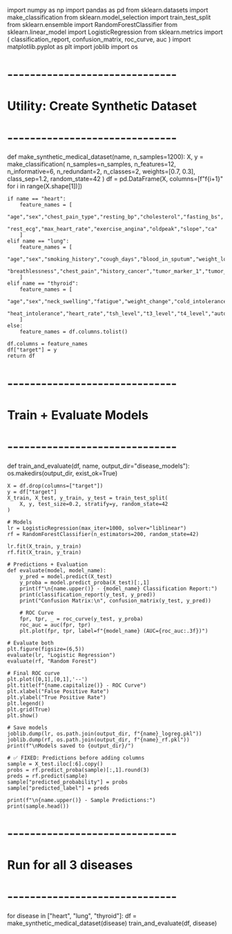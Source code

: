 import numpy as np
import pandas as pd
from sklearn.datasets import make_classification
from sklearn.model_selection import train_test_split
from sklearn.ensemble import RandomForestClassifier
from sklearn.linear_model import LogisticRegression
from sklearn.metrics import (
    classification_report, confusion_matrix, roc_curve, auc
)
import matplotlib.pyplot as plt
import joblib
import os

# ------------------------------
# Utility: Create Synthetic Dataset
# ------------------------------
def make_synthetic_medical_dataset(name, n_samples=1200):
    X, y = make_classification(
        n_samples=n_samples,
        n_features=12,
        n_informative=6,
        n_redundant=2,
        n_classes=2,
        weights=[0.7, 0.3],
        class_sep=1.2,
        random_state=42
    )
    df = pd.DataFrame(X, columns=[f"f{i+1}" for i in range(X.shape[1])])

    if name == "heart":
        feature_names = [
            "age","sex","chest_pain_type","resting_bp","cholesterol","fasting_bs",
            "rest_ecg","max_heart_rate","exercise_angina","oldpeak","slope","ca"
        ]
    elif name == "lung":
        feature_names = [
            "age","sex","smoking_history","cough_days","blood_in_sputum","weight_loss",
            "breathlessness","chest_pain","history_cancer","tumor_marker_1","tumor_marker_2","tumor_marker_3"
        ]
    elif name == "thyroid":
        feature_names = [
            "age","sex","neck_swelling","fatigue","weight_change","cold_intolerance",
            "heat_intolerance","heart_rate","tsh_level","t3_level","t4_level","autoantibodies"
        ]
    else:
        feature_names = df.columns.tolist()

    df.columns = feature_names
    df["target"] = y
    return df

# ------------------------------
# Train + Evaluate Models
# ------------------------------
def train_and_evaluate(df, name, output_dir="disease_models"):
    os.makedirs(output_dir, exist_ok=True)

    X = df.drop(columns=["target"])
    y = df["target"]
    X_train, X_test, y_train, y_test = train_test_split(
        X, y, test_size=0.2, stratify=y, random_state=42
    )

    # Models
    lr = LogisticRegression(max_iter=1000, solver="liblinear")
    rf = RandomForestClassifier(n_estimators=200, random_state=42)

    lr.fit(X_train, y_train)
    rf.fit(X_train, y_train)

    # Predictions + Evaluation
    def evaluate(model, model_name):
        y_pred = model.predict(X_test)
        y_proba = model.predict_proba(X_test)[:,1]
        print(f"\n{name.upper()} - {model_name} Classification Report:")
        print(classification_report(y_test, y_pred))
        print("Confusion Matrix:\n", confusion_matrix(y_test, y_pred))

        # ROC Curve
        fpr, tpr, _ = roc_curve(y_test, y_proba)
        roc_auc = auc(fpr, tpr)
        plt.plot(fpr, tpr, label=f"{model_name} (AUC={roc_auc:.3f})")

    # Evaluate both
    plt.figure(figsize=(6,5))
    evaluate(lr, "Logistic Regression")
    evaluate(rf, "Random Forest")

    # Final ROC curve
    plt.plot([0,1],[0,1],'--')
    plt.title(f"{name.capitalize()} - ROC Curve")
    plt.xlabel("False Positive Rate")
    plt.ylabel("True Positive Rate")
    plt.legend()
    plt.grid(True)
    plt.show()

    # Save models
    joblib.dump(lr, os.path.join(output_dir, f"{name}_logreg.pkl"))
    joblib.dump(rf, os.path.join(output_dir, f"{name}_rf.pkl"))
    print(f"\nModels saved to {output_dir}/")

    # ✅ FIXED: Predictions before adding columns
    sample = X_test.iloc[:6].copy()
    probs = rf.predict_proba(sample)[:,1].round(3)
    preds = rf.predict(sample)
    sample["predicted_probability"] = probs
    sample["predicted_label"] = preds

    print(f"\n{name.upper()} - Sample Predictions:")
    print(sample.head())

# ------------------------------
# Run for all 3 diseases
# ------------------------------
for disease in ["heart", "lung", "thyroid"]:
    df = make_synthetic_medical_dataset(disease)
    train_and_evaluate(df, disease)
